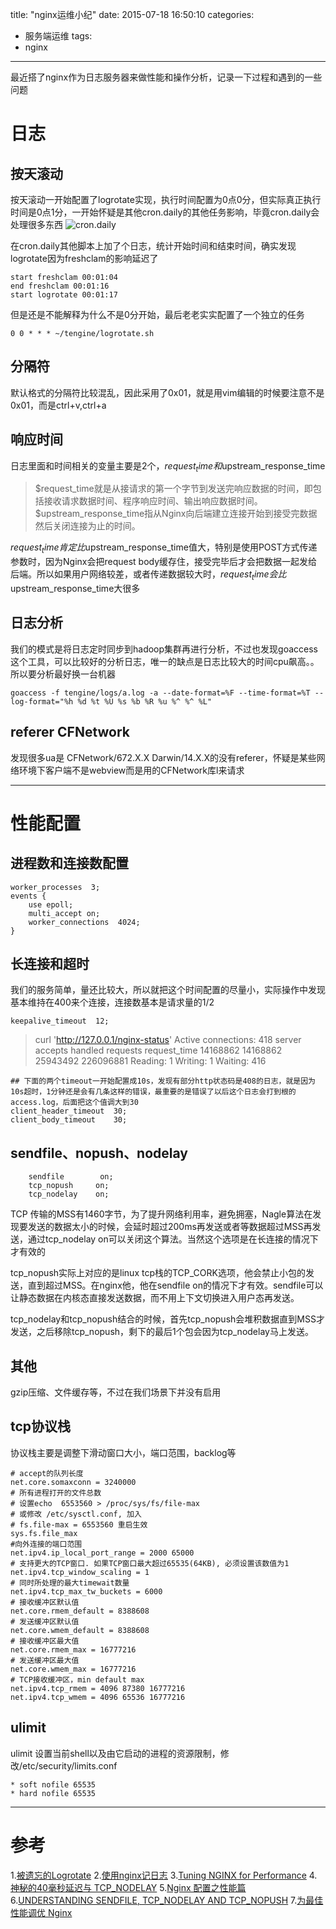 title: "nginx运维小纪"
date: 2015-07-18 16:50:10
categories:
- 服务端运维
tags:
- nginx

---

最近搭了nginx作为日志服务器来做性能和操作分析，记录一下过程和遇到的一些问题
<!--more-->

# 日志

## 按天滚动

按天滚动一开始配置了logrotate实现，执行时间配置为0点0分，但实际真正执行时间是0点1分，一开始怀疑是其他cron.daily的其他任务影响，毕竟cron.daily会处理很多东西
![cron.daily](http://7xijc0.com1.z0.glb.clouddn.com/nginx1.png)

在cron.daily其他脚本上加了个日志，统计开始时间和结束时间，确实发现logrotate因为freshclam的影响延迟了
```
start freshclam 00:01:04
end freshclam 00:01:16
start logrotate 00:01:17
```
但是还是不能解释为什么不是0分开始，最后老老实实配置了一个独立的任务
```
0 0 * * * ~/tengine/logrotate.sh
```

## 分隔符
默认格式的分隔符比较混乱，因此采用了0x01，就是用vim编辑的时候要注意不是0x01，而是ctrl+v,ctrl+a 


## 响应时间
日志里面和时间相关的变量主要是2个，$request_time和$upstream_response_time

> $request_time就是从接请求的第一个字节到发送完响应数据的时间，即包括接收请求数据时间、程序响应时间、输出响应数据时间。
> $upstream_response_time指从Nginx向后端建立连接开始到接受完数据然后关闭连接为止的时间。

$request_time肯定比$upstream_response_time值大，特别是使用POST方式传递参数时，因为Nginx会把request body缓存住，接受完毕后才会把数据一起发给后端。所以如果用户网络较差，或者传递数据较大时，$request_time会比$upstream_response_time大很多

## 日志分析
我们的模式是将日志定时同步到hadoop集群再进行分析，不过也发现goaccess这个工具，可以比较好的分析日志，唯一的缺点是日志比较大的时间cpu飙高。。所以要分析最好换一台机器
```
goaccess -f tengine/logs/a.log -a --date-format=%F --time-format=%T --log-format="%h %d %t %U %s %b %R %u %^ %^ %L"
```

## referer CFNetwork
发现很多ua是 CFNetwork/672.X.X Darwin/14.X.X的没有referer，怀疑是某些网络环境下客户端不是webview而是用的CFNetwork库l来请求

---

# 性能配置

## 进程数和连接数配置

```
worker_processes  3;
events {
    use epoll;
    multi_accept on;
    worker_connections  4024;
}
```

## 长连接和超时
我们的服务简单，量还比较大，所以就把这个时间配置的尽量小，实际操作中发现基本维持在400来个连接，连接数基本是请求量的1/2
```
keepalive_timeout  12;
```

> curl 'http://127.0.0.1/nginx-status'
Active connections: 418 
server accepts  handled  requests request_time
 	   14168862 14168862 25943492 226096881
Reading: 1 Writing: 1 Waiting: 416 


```
## 下面的两个timeout一开始配置成10s，发现有部分http状态码是408的日志，就是因为10s超时，1分钟还是会有几条这样的错误，最重要的是错误了以后这个日志会打到根的access.log，后面把这个值调大到30
client_header_timeout  30;
client_body_timeout    30;
```

## sendfile、nopush、nodelay
```
    sendfile        on;
    tcp_nopush     on;
    tcp_nodelay    on;
```
TCP 传输的MSS有1460字节，为了提升网络利用率，避免拥塞，Nagle算法在发现要发送的数据太小的时候，会延时超过200ms再发送或者等数据超过MSS再发送，通过tcp_nodelay on可以关闭这个算法。当然这个选项是在长连接的情况下才有效的

tcp_nopush实际上对应的是linux tcp栈的TCP_CORK选项，他会禁止小包的发送，直到超过MSS。在nginx他，他在sendfile on的情况下才有效。sendfile可以让静态数据在内核态直接发送数据，而不用上下文切换进入用户态再发送。

tcp_nodelay和tcp_nopush结合的时候，首先tcp_nopush会堆积数据直到MSS才发送，之后移除tcp_nopush，剩下的最后1个包会因为tcp_nodelay马上发送。

## 其他
gzip压缩、文件缓存等，不过在我们场景下并没有启用


## tcp协议栈
协议栈主要是调整下滑动窗口大小，端口范围，backlog等
```
# accept的队列长度
net.core.somaxconn = 3240000
# 所有进程打开的文件总数
# 设置echo  6553560 > /proc/sys/fs/file-max
# 或修改 /etc/sysctl.conf, 加入
# fs.file-max = 6553560 重启生效
sys.fs.file_max
#向外连接的端口范围
net.ipv4.ip_local_port_range = 2000 65000 
# 支持更大的TCP窗口. 如果TCP窗口最大超过65535(64KB), 必须设置该数值为1
net.ipv4.tcp_window_scaling = 1
# 同时所处理的最大timewait数量
net.ipv4.tcp_max_tw_buckets = 6000
# 接收缓冲区默认值
net.core.rmem_default = 8388608
# 发送缓冲区默认值
net.core.wmem_default = 8388608
# 接收缓冲区最大值
net.core.rmem_max = 16777216
# 发送缓冲区最大值
net.core.wmem_max = 16777216
# TCP接收缓冲区，min default max
net.ipv4.tcp_rmem = 4096 87380 16777216
net.ipv4.tcp_wmem = 4096 65536 16777216

```

## ulimit
ulimit 设置当前shell以及由它启动的进程的资源限制，修改/etc/security/limits.conf
```
* soft nofile 65535 
* hard nofile 65535
```

---

# 参考
1.[被遗忘的Logrotate](http://huoding.com/2013/04/21/246)
2.[使用nginx记日志](http://blog.linezing.com/?p=950)
3.[Tuning NGINX for Performance](https://www.nginx.com/blog/tuning-nginx/)
4.[神秘的40毫秒延迟与 TCP_NODELAY](http://jerrypeng.me/2013/08/mythical-40ms-delay-and-tcp-nodelay/)
5.[Nginx 配置之性能篇](http://imququ.com/post/my-nginx-conf-for-wpo.html)
6.[UNDERSTANDING SENDFILE, TCP_NODELAY AND TCP_NOPUSH](https://t37.net/nginx-optimization-understanding-sendfile-tcp_nodelay-and-tcp_nopush.html)
7.[为最佳性能调优 Nginx](http://blog.jobbole.com/87531/)


